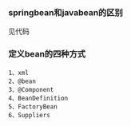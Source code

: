 ### springbean和javabean的区别
见代码
### 定义bean的四种方式
```aidl
1、xml
2、@bean
3、@Component
4、BeanDefinition
5、FactoryBean
6、Suppliers
```

